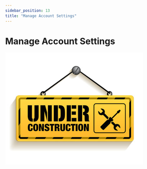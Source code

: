 ```yaml
---
sidebar_position: 13
title: "Manage Account Settings"
---
```


# Manage Account Settings
![Under Construction](./../img/under-construction.jpg)